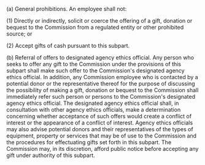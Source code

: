 (a) General prohibitions. An employee shall not:

(1) Directly or indirectly, solicit or coerce the offering of a gift, donation or bequest to the Commission from a regulated entity or other prohibited source; or

(2) Accept gifts of cash pursuant to this subpart.

(b) Referral of offers to designated agency ethics official. Any person who seeks to offer any gift to the Commission under the provisions of this subpart shall make such offer to the Commission's designated agency ethics official. In addition, any Commission employee who is contacted by a potential donor or the representative thereof for the purpose of discussing the possibility of making a gift, donation or bequest to the Commission shall immediately refer such person or persons to the Commission's designated agency ethics official. The designated agency ethics official shall, in consultation with other agency ethics officials, make a determination concerning whether acceptance of such offers would create a conflict of interest or the appearance of a conflict of interest. Agency ethics officials may also advise potential donors and their representatives of the types of equipment, property or services that may be of use to the Commission and the procedures for effectuating gifts set forth in this subpart. The Commission may, in its discretion, afford public notice before accepting any gift under authority of this subpart.

